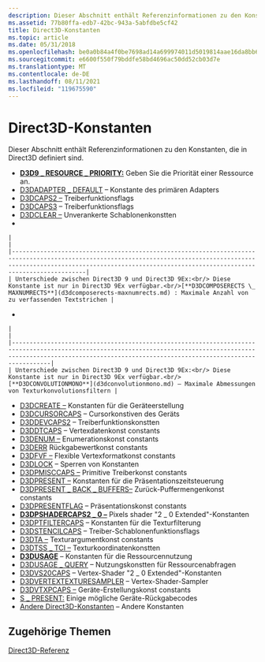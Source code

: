 ```yaml
---
description: Dieser Abschnitt enthält Referenzinformationen zu den Konstanten, die in Direct3D definiert sind.
ms.assetid: 77b80ffa-edb7-42bc-943a-5abfdbe5cf42
title: Direct3D-Konstanten
ms.topic: article
ms.date: 05/31/2018
ms.openlocfilehash: be0a0b84a4f0be7698ad14a699974011d5019814aae16da8bb6182cf44bfe5f6
ms.sourcegitcommit: e6600f550f79bddfe58bd4696ac50dd52cb03d7e
ms.translationtype: MT
ms.contentlocale: de-DE
ms.lasthandoff: 08/11/2021
ms.locfileid: "119675590"
---
```

# <a name="direct3d-constants"></a>Direct3D-Konstanten

Dieser Abschnitt enthält Referenzinformationen zu den Konstanten, die in Direct3D definiert sind.

-   [**D3D9 \_ RESOURCE \_ PRIORITY:**](d3d9-resource-priority.md) Geben Sie die Priorität einer Ressource an.
-   [D3DADAPTER \_ DEFAULT](d3dadapter-default.md) – Konstante des primären Adapters
-   [D3DCAPS2 –](d3dcaps2.md) Treiberfunktionsflags
-   [D3DCAPS3](d3dcaps3.md) – Treiberfunktionsflags
-   [D3DCLEAR –](d3dclear.md) Unverankerte Schablonenkonstten
-   

    |                                                                                                                                                                                                                                       |
    |---------------------------------------------------------------------------------------------------------------------------------------------------------------------------------------------------------------------------------------|
    | Unterschiede zwischen Direct3D 9 und Direct3D 9Ex:<br/> Diese Konstante ist nur in Direct3D 9Ex verfügbar.<br/>[**D3DCOMPOSERECTS \_ MAXNUMRECTS**](d3dcomposerects-maxnumrects.md) : Maximale Anzahl von zu verfassenden Textstrichen |

    

     

-   

    |                                                                                                                                                                                                                             |
    |-----------------------------------------------------------------------------------------------------------------------------------------------------------------------------------------------------------------------------|
    | Unterschiede zwischen Direct3D 9 und Direct3D 9Ex:<br/> Diese Konstante ist nur in Direct3D 9Ex verfügbar.<br/>[**D3DCONVOLUTIONMONO**](d3dconvolutionmono.md) – Maximale Abmessungen von Texturkonvolutionsfiltern |

    

     

-   [D3DCREATE –](d3dcreate.md) Konstanten für die Geräteerstellung
-   [D3DCURSORCAPS](d3dcursorcaps.md) – Cursorkonstiven des Geräts
-   [D3DDEVCAPS2](d3ddevcaps2.md) – Treiberfunktionskonstten
-   [D3DDTCAPS](d3ddtcaps.md) – Vertexdatenkonst constants
-   [D3DENUM –](d3denum.md) Enumerationskonst constants
-   [D3DERR](d3derr.md) Rückgabewertkonst constants
-   [D3DFVF –](d3dfvf.md) Flexible Vertexformatkonst constants
-   [D3DLOCK](d3dlock.md) – Sperren von Konstanten
-   [D3DPMISCCAPS –](d3dpmisccaps.md) Primitive Treiberkonst constants
-   [D3DPRESENT –](d3dpresent.md) Konstanten für die Präsentationszeitsteuerung
-   [D3DPRESENT \_ BACK \_ BUFFERS–](d3dpresent-back-buffers.md) Zurück-Puffermengenkonst constants
-   [D3DPRESENTFLAG](d3dpresentflag.md) – Präsentationskonst constants
-   [**D3DPSHADERCAPS2 \_ 0 –**](/windows/desktop/api/D3D9Caps/ns-d3d9caps-d3dpshadercaps2_0) Pixels shader "2 \_ 0 Extended"-Konstanten
-   [D3DPTFILTERCAPS](d3dptfiltercaps.md) – Konstanten für die Texturfilterung
-   [D3DSTENCILCAPS](d3dstencilcaps.md) – Treiber-Schablonenfunktionsflags
-   [D3DTA –](d3dta.md) Texturargumentkonst constants
-   [D3DTSS \_ TCI –](d3dtss-tci.md) Texturkoordinatenkonstten
-   [**D3DUSAGE**](d3dusage.md) – Konstanten für die Ressourcennutzung
-   [D3DUSAGE \_ QUERY](d3dusage-query.md) – Nutzungskonstten für Ressourcenabfragen
-   [D3DVS20CAPS](d3dvs20caps.md) – Vertex-Shader "2 \_ 0 Extended"-Konstanten
-   [D3DVERTEXTEXTURESAMPLER](d3dvertextexturesampler.md) – Vertex-Shader-Sampler
-   [D3DVTXPCAPS –](d3dvtxpcaps.md) Geräte-Erstellungskonst constants
-   [S \_ PRESENT:](device-state-return-codes.md) Einige mögliche Geräte-Rückgabecodes
-   [Andere Direct3D-Konstanten](other-direct3d-constants.md) – Andere Konstanten

## <a name="related-topics"></a>Zugehörige Themen

<dl> <dt>

[Direct3D-Referenz](dx9-graphics-reference-d3d.md)
</dt> </dl>

 

 




